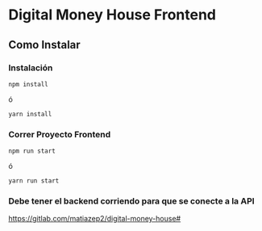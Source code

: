 # Digital Money House Frontend

## Como Instalar

### Instalación

`npm install`  

ó  

`yarn install`


### Correr Proyecto Frontend

`npm run start` 

ó  

`yarn run start`

### Debe tener el backend corriendo para que se conecte a la API

https://gitlab.com/matiazep2/digital-money-house#


